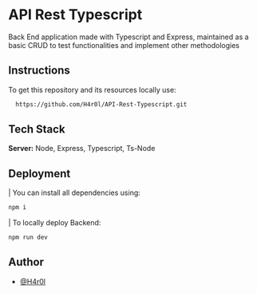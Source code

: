 
# API Rest Typescript
Back End application made with Typescript and Express, maintained as a basic CRUD to test functionalities and implement other methodologies

## Instructions

To get this repository and its resources locally use:

```bash
  https://github.com/H4r0l/API-Rest-Typescript.git
```

## Tech Stack

**Server:** Node, Express, Typescript, Ts-Node


## Deployment

| You can install all dependencies using:
```bash
npm i
```
| To locally deploy Backend:

 ```bash
npm run dev
```



## Author
- [@H4r0l](https://github.com/H4r0l)

